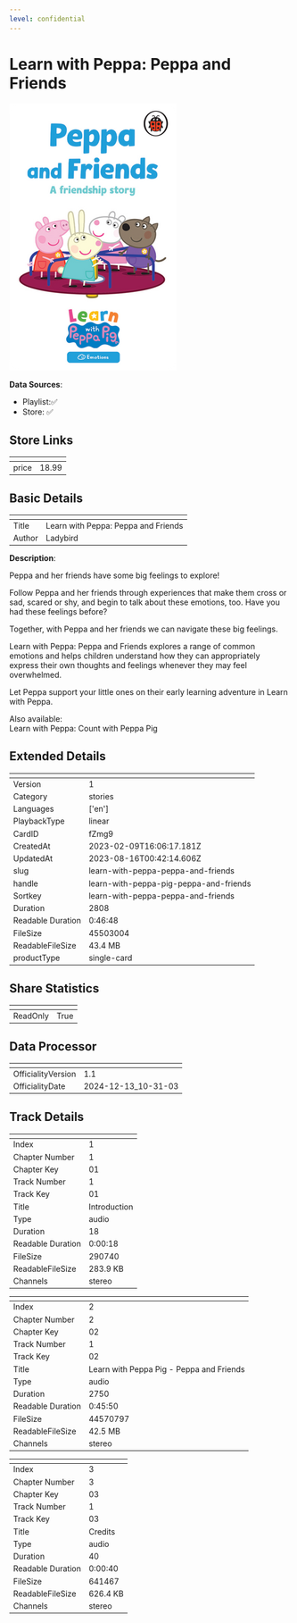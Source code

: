 ```yaml
---
level: confidential
---
```

# Learn with Peppa: Peppa and Friends

![card_[fZmg9].png](../../img/cards/card_[fZmg9].png)

**Data Sources**: 

- Playlist:✅
- Store: ✅


## Store Links

| <!-- --> | <!-- --> |
| - | - |
| price | 18.99 |


## Basic Details

| <!-- --> | <!-- --> |
| - | - |
| Title | Learn with Peppa: Peppa and Friends |
| Author | Ladybird |

**Description**:

Peppa and her friends have some big feelings to explore!    

Follow Peppa and her friends through experiences that make them cross or sad, scared or shy, and begin to talk about these emotions, too. Have you had these feelings before?    

Together, with Peppa and her friends we can navigate these big feelings.    

Learn with Peppa: Peppa and Friends explores a range of common emotions and helps children understand how they can appropriately express their own thoughts and feelings whenever they may feel overwhelmed.    

Let Peppa support your little ones on their early learning adventure in Learn with Peppa.    

Also available:  
Learn with Peppa: Count with Peppa Pig


## Extended Details

| <!-- --> | <!-- --> |
| - | - |
| Version | 1 |
| Category | stories |
| Languages | ['en'] |
| PlaybackType | linear |
| CardID | fZmg9 |
| CreatedAt | 2023-02-09T16:06:17.181Z |
| UpdatedAt | 2023-08-16T00:42:14.606Z |
| slug | learn-with-peppa-peppa-and-friends |
| handle | learn-with-peppa-pig-peppa-and-friends |
| Sortkey | learn-with-peppa-peppa-and-friends |
| Duration | 2808 |
| Readable Duration | 0:46:48 |
| FileSize | 45503004 |
| ReadableFileSize | 43.4 MB |
| productType | single-card |


## Share Statistics

| <!-- --> | <!-- --> |
| - | - |
| ReadOnly | True |


## Data Processor

| <!-- --> | <!-- --> |
| - | - |
| OfficialityVersion | 1.1
| OfficialityDate | 2024-12-13_10-31-03


## Track Details

| <!-- --> | <!-- --> |
| - | - |
| Index | 1 |
| Chapter Number | 1 |
| Chapter Key | 01 |
| Track Number | 1 |
| Track Key | 01 |
| Title | Introduction |
| Type | audio |
| Duration | 18 |
| Readable Duration | 0:00:18 |
| FileSize | 290740 |
| ReadableFileSize | 283.9 KB |
| Channels | stereo |

| <!-- --> | <!-- --> |
| - | - |
| Index | 2 |
| Chapter Number | 2 |
| Chapter Key | 02 |
| Track Number | 1 |
| Track Key | 02 |
| Title | Learn with Peppa Pig - Peppa and Friends |
| Type | audio |
| Duration | 2750 |
| Readable Duration | 0:45:50 |
| FileSize | 44570797 |
| ReadableFileSize | 42.5 MB |
| Channels | stereo |

| <!-- --> | <!-- --> |
| - | - |
| Index | 3 |
| Chapter Number | 3 |
| Chapter Key | 03 |
| Track Number | 1 |
| Track Key | 03 |
| Title | Credits |
| Type | audio |
| Duration | 40 |
| Readable Duration | 0:00:40 |
| FileSize | 641467 |
| ReadableFileSize | 626.4 KB |
| Channels | stereo |

